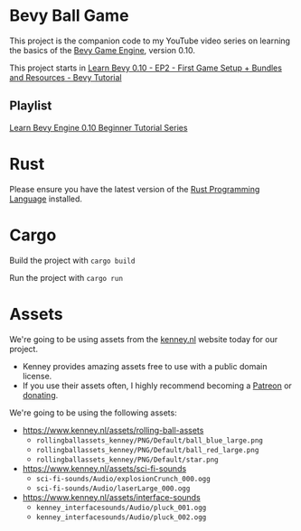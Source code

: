# Bevy Ball Game

This project is the companion code to my YouTube video series on learning the basics of the [Bevy Game Engine](https://bevyengine.org), version 0.10.

This project starts in [Learn Bevy 0.10 - EP2 - First Game Setup + Bundles and Resources - Bevy Tutorial](https://youtu.be/izhFutJiZgo)

## Playlist

[Learn Bevy Engine 0.10 Beginner Tutorial Series](https://youtube.com/playlist?list=PLVnntJRoP85JHGX7rGDu6LaF3fmDDbqyd)

# Rust

Please ensure you have the latest version of the [Rust Programming Language](https://www.rust-lang.org) installed.

# Cargo

Build the project with `cargo build`

Run the project with `cargo run`

# Assets 

We're going to be using assets from the [kenney.nl](kenney.nl) website today for our project.
- Kenney provides amazing assets free to use with a public domain license.
- If you use their assets often, I highly recommend becoming a [Patreon](https://www.patreon.com/bePatron?u=102131) or [donating](https://kenney.itch.io/kenney-donation).

We're going to be using the following assets:
- https://www.kenney.nl/assets/rolling-ball-assets
	- `rollingballassets_kenney/PNG/Default/ball_blue_large.png`
	- `rollingballassets_kenney/PNG/Default/ball_red_large.png`
	- `rollingballassets_kenney/PNG/Default/star.png`
- https://www.kenney.nl/assets/sci-fi-sounds
	- `sci-fi-sounds/Audio/explosionCrunch_000.ogg`
	- `sci-fi-sounds/Audio/laserLarge_000.ogg`
- https://www.kenney.nl/assets/interface-sounds
	- `kenney_interfacesounds/Audio/pluck_001.ogg`
	- `kenney_interfacesounds/Audio/pluck_002.ogg`
